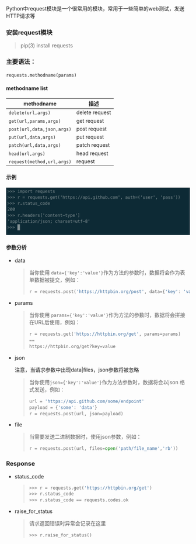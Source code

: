 Python中request模块是一个很常用的模块，常用于一些简单的web测试，发送HTTP请求等

### 安装request模块

> pip(3) install requests

### 主要语法：

```python
requests.methodname(params)
```

#### methodname list

| methodname                 | 描述           |
| -------------------------- | -------------- |
| `delete(url,args)`         | delete request |
| `get(url,params,args)`     | get request    |
| `post(url,data,json,args)` | post request   |
| `put(url,data,args)`       | put request    |
| `patch(url,data,args)`     | patch request  |
| `head(url,args)`           | head request   |
| `request(method,url,args)` | request        |

#### 示例

<img src="https://raw.githubusercontent.com/ywyg/photo/main/image-20230314155530022.png" alt="image-20230314155530022" style="zoom:50%;" />

#### 参数分析

- data

  > 当你使用 `data={'key':'value'}`作为方法的参数时，数据将会作为表单数据被提交，例如：
  >
  > ```python
  > r = requests.post('https://httpbin.org/post', data={'key': 'value'})
  > ```

- params

  > 当你使用 `params={'key':'value'}`作为方法的参数时，数据将会拼接在URL后使用，例如：
  >
  > ```python
  > r = requests.get('https://httpbin.org/get', params=params)
  > == 
  > https://httpbin.org/get?key=value
  > ```

- json

  注意，当请求参数中出现data|files，json参数将被忽略

  > 当你使用`json={'key':'value'}`作为方法参数时，数据将会以json 格式发送，例如：
  >
  > ```python
  > url = 'https://api.github.com/some/endpoint'
  > payload = {'some': 'data'}
  > r = requests.post(url, json=payload)
  > ```

- file

  > 当需要发送二进制数据时，使用json参数，例如：
  >
  > ```python
  > r = requests.post(url, files=open('path/file_name','rb'))
  > ```

### Response

- status_code

  > ```python
  > >>> r = requests.get('https://httpbin.org/get')
  > >>> r.status_code
  > >>> r.status_code == requests.codes.ok
  > ```

- raise_for_status

  > 请求返回错误时异常会记录在这里
  >
  > ```python
  > >>> r.raise_for_status()
  > ```